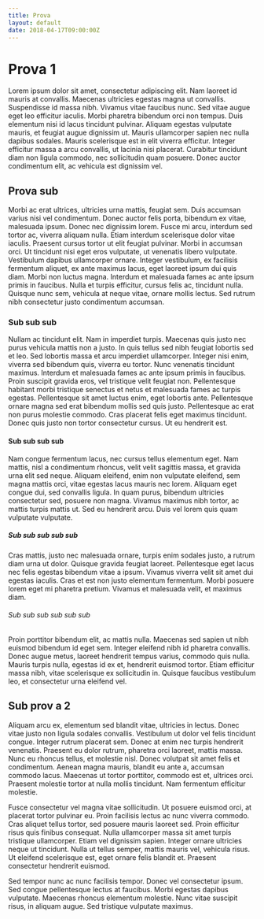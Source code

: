 ```yaml
---
title: Prova
layout: default
date: 2018-04-17T09:00:00Z
---
```


# Prova 1

Lorem ipsum dolor sit amet, consectetur adipiscing elit. Nam laoreet id mauris at convallis. Maecenas ultricies egestas magna ut convallis. Suspendisse id massa nibh. Vivamus vitae faucibus nunc. Sed vitae augue eget leo efficitur iaculis. Morbi pharetra bibendum orci non tempus. Duis elementum nisi id lacus tincidunt pulvinar. Aliquam egestas vulputate mauris, et feugiat augue dignissim ut. Mauris ullamcorper sapien nec nulla dapibus sodales. Mauris scelerisque est in elit viverra efficitur. Integer efficitur massa a arcu convallis, ut lacinia nisi placerat. Curabitur tincidunt diam non ligula commodo, nec sollicitudin quam posuere. Donec auctor condimentum elit, ac vehicula est dignissim vel. 



## Prova sub

Morbi ac erat ultrices, ultricies urna mattis, feugiat sem. Duis accumsan varius nisi vel condimentum. Donec auctor felis porta, bibendum ex vitae, malesuada ipsum. Donec nec dignissim lorem. Fusce mi arcu, interdum sed tortor ac, viverra aliquam nulla. Etiam interdum scelerisque dolor vitae iaculis. Praesent cursus tortor ut elit feugiat pulvinar. Morbi in accumsan orci. Ut tincidunt nisi eget eros vulputate, ut venenatis libero vulputate. Vestibulum dapibus ullamcorper ornare. Integer vestibulum, ex facilisis fermentum aliquet, ex ante maximus lacus, eget laoreet ipsum dui quis diam. Morbi non luctus magna. Interdum et malesuada fames ac ante ipsum primis in faucibus. Nulla et turpis efficitur, cursus felis ac, tincidunt nulla. Quisque nunc sem, vehicula at neque vitae, ornare mollis lectus. Sed rutrum nibh consectetur justo condimentum accumsan. 


### Sub sub sub

Nullam ac tincidunt elit. Nam in imperdiet turpis. Maecenas quis justo nec purus vehicula mattis non a justo. In quis tellus sed nibh feugiat lobortis sed et leo. Sed lobortis massa et arcu imperdiet ullamcorper. Integer nisi enim, viverra sed bibendum quis, viverra eu tortor. Nunc venenatis tincidunt maximus. Interdum et malesuada fames ac ante ipsum primis in faucibus. Proin suscipit gravida eros, vel tristique velit feugiat non. Pellentesque habitant morbi tristique senectus et netus et malesuada fames ac turpis egestas. Pellentesque sit amet luctus enim, eget lobortis ante. Pellentesque ornare magna sed erat bibendum mollis sed quis justo. Pellentesque ac erat non purus molestie commodo. Cras placerat felis eget maximus tincidunt. Donec quis justo non tortor consectetur cursus. Ut eu hendrerit est. 



#### Sub sub sub sub


Nam congue fermentum lacus, nec cursus tellus elementum eget. Nam mattis, nisl a condimentum rhoncus, velit velit sagittis massa, et gravida urna elit sed neque. Aliquam eleifend, enim non vulputate eleifend, sem magna mattis orci, vitae egestas lacus mauris nec lorem. Aliquam eget congue dui, sed convallis ligula. In quam purus, bibendum ultricies consectetur sed, posuere non magna. Vivamus maximus nibh tortor, ac mattis turpis mattis ut. Sed eu hendrerit arcu. Duis vel lorem quis quam vulputate vulputate. 

##### Sub sub sub sub sub 

Cras mattis, justo nec malesuada ornare, turpis enim sodales justo, a rutrum diam urna ut dolor. Quisque gravida feugiat laoreet. Pellentesque eget lacus nec felis egestas bibendum vitae a ipsum. Vivamus viverra velit sit amet dui egestas iaculis. Cras et est non justo elementum fermentum. Morbi posuere lorem eget mi pharetra pretium. Vivamus et malesuada velit, et maximus diam. 


###### Sub sub sub sub sub sub

Proin porttitor bibendum elit, ac mattis nulla. Maecenas sed sapien ut nibh euismod bibendum id eget sem. Integer eleifend nibh id pharetra convallis. Donec augue metus, laoreet hendrerit tempus varius, commodo quis nulla. Mauris turpis nulla, egestas id ex et, hendrerit euismod tortor. Etiam efficitur massa nibh, vitae scelerisque ex sollicitudin in. Quisque faucibus vestibulum leo, et consectetur urna eleifend vel. 



## Sub prov a 2


Aliquam arcu ex, elementum sed blandit vitae, ultricies in lectus. Donec vitae justo non ligula sodales convallis. Vestibulum ut dolor vel felis tincidunt congue. Integer rutrum placerat sem. Donec at enim nec turpis hendrerit venenatis. Praesent eu dolor rutrum, pharetra orci laoreet, mattis massa. Nunc eu rhoncus tellus, et molestie nisl. Donec volutpat sit amet felis et condimentum. Aenean magna mauris, blandit eu ante a, accumsan commodo lacus. Maecenas ut tortor porttitor, commodo est et, ultrices orci. Praesent molestie tortor at nulla mollis tincidunt. Nam fermentum efficitur molestie.

Fusce consectetur vel magna vitae sollicitudin. Ut posuere euismod orci, at placerat tortor pulvinar eu. Proin facilisis lectus ac nunc viverra commodo. Cras aliquet tellus tortor, sed posuere mauris laoreet sed. Proin efficitur risus quis finibus consequat. Nulla ullamcorper massa sit amet turpis tristique ullamcorper. Etiam vel dignissim sapien. Integer ornare ultricies neque ut tincidunt. Nulla ut tellus semper, mattis mauris vel, vehicula risus. Ut eleifend scelerisque est, eget ornare felis blandit et. Praesent consectetur hendrerit euismod.

Sed tempor nunc ac nunc facilisis tempor. Donec vel consectetur ipsum. Sed congue pellentesque lectus at faucibus. Morbi egestas dapibus vulputate. Maecenas rhoncus elementum molestie. Nunc vitae suscipit risus, in aliquam augue. Sed tristique vulputate maximus. 